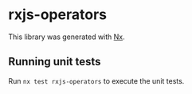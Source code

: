 # rxjs-operators

This library was generated with [Nx](https://nx.dev).

## Running unit tests

Run `nx test rxjs-operators` to execute the unit tests.
